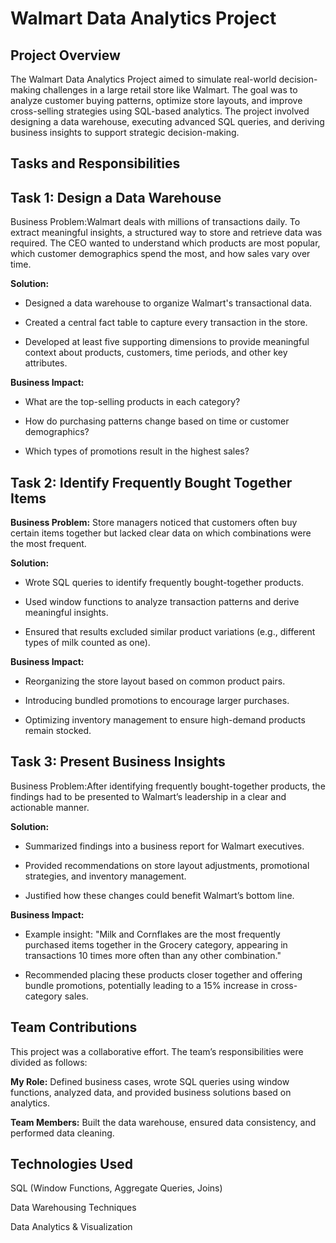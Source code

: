 # Walmart Data Analytics Project

## Project Overview

The Walmart Data Analytics Project aimed to simulate real-world decision-making challenges in a large retail store like Walmart. The goal was to analyze customer buying patterns, optimize store layouts, and improve cross-selling strategies using SQL-based analytics. The project involved designing a data warehouse, executing advanced SQL queries, and deriving business insights to support strategic decision-making.

## Tasks and Responsibilities

## Task 1: Design a Data Warehouse 

Business Problem:Walmart deals with millions of transactions daily. To extract meaningful insights, a structured way to store and retrieve data was required. The CEO wanted to understand which products are most popular, which customer demographics spend the most, and how sales vary over time.

**Solution:**

- Designed a data warehouse to organize Walmart's transactional data.

- Created a central fact table to capture every transaction in the store.

- Developed at least five supporting dimensions to provide meaningful context about products, customers, time periods, and other key attributes.

**Business Impact:**

- What are the top-selling products in each category?

- How do purchasing patterns change based on time or customer demographics?

- Which types of promotions result in the highest sales?

## Task 2: Identify Frequently Bought Together Items

**Business Problem:**
Store managers noticed that customers often buy certain items together but lacked clear data on which combinations were the most frequent.

**Solution:**

- Wrote SQL queries to identify frequently bought-together products.

- Used window functions to analyze transaction patterns and derive meaningful insights.

- Ensured that results excluded similar product variations (e.g., different types of milk counted as one).

**Business Impact:**

- Reorganizing the store layout based on common product pairs.

- Introducing bundled promotions to encourage larger purchases.

- Optimizing inventory management to ensure high-demand products remain stocked.

## Task 3: Present Business Insights

Business Problem:After identifying frequently bought-together products, the findings had to be presented to Walmart’s leadership in a clear and actionable manner.

**Solution:**

- Summarized findings into a business report for Walmart executives.

- Provided recommendations on store layout adjustments, promotional strategies, and inventory management.

- Justified how these changes could benefit Walmart’s bottom line.

**Business Impact:**

- Example insight: "Milk and Cornflakes are the most frequently purchased items together in the Grocery category, appearing in transactions 10 times more often than any other combination."

- Recommended placing these products closer together and offering bundle promotions, potentially leading to a 15% increase in cross-category sales.

## Team Contributions

This project was a collaborative effort. The team’s responsibilities were divided as follows:

**My Role:** Defined business cases, wrote SQL queries using window functions, analyzed data, and provided business solutions based on analytics.

**Team Members:** Built the data warehouse, ensured data consistency, and performed data cleaning.

## Technologies Used

SQL (Window Functions, Aggregate Queries, Joins)

Data Warehousing Techniques

Data Analytics & Visualization



